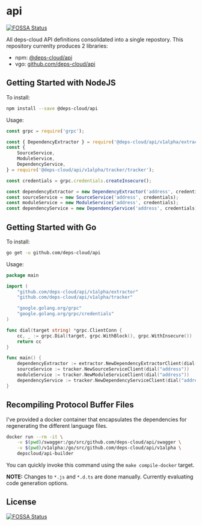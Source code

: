 # api
[![FOSSA Status](https://app.fossa.io/api/projects/git%2Bgithub.com%2Fdeps-cloud%2Fapi.svg?type=shield)](https://app.fossa.io/projects/git%2Bgithub.com%2Fdeps-cloud%2Fapi?ref=badge_shield)


All deps-cloud API definitions consolidated into a single repostory.
This repository currenlty produces 2 libraries:

* npm: [@deps-cloud/api](https://www.npmjs.com/package/@deps-cloud/api)
* vgo: [github.com/deps-cloud/api](https://github.com/deps-cloud/api)

## Getting Started with NodeJS

To install:

``` bash
npm install --save @deps-cloud/api
```

Usage:

```javascript
const grpc = require('grpc');

const { DependencyExtractor } = require('@deps-cloud/api/v1alpha/extractor/extractor');
const {
    SourceService,
    ModuleService,
    DependencyService,
} = require('@deps-cloud/api/v1alpha/tracker/tracker');

const credentials = grpc.credentials.createInsecure();

const dependencyExtractor = new DependencyExtractor('address', credentials);
const sourceService = new SourceService('address', credentials);
const moduleService = new ModuleService('address', credentials);
const dependencyService = new DependencyService('address', credentials);
```

## Getting Started with Go

To install:

```bash
go get -u github.com/deps-cloud/api
```

Usage:

```go
package main

import (
    "github.com/deps-cloud/api/v1alpha/extractor"
    "github.com/deps-cloud/api/v1alpha/tracker"

    "google.golang.org/grpc"
    "google.golang.org/grpc/credentials"
)

func dial(target string) *grpc.ClientConn {
    cc, _ := grpc.Dial(target, grpc.WithBlock(), grpc.WithInsecure())
    return cc
}

func main() {
    dependencyExtractor := extractor.NewDependencyExtractorClient(dial("address"))
    sourceService := tracker.NewSourceServiceClient(dial("address"))
    moduleService := tracker.NewModuleServiceClient(dial("address"))
    dependencyService := tracker.NewDependencyServiceClient(dial("address"))
}
```

## Recompiling Protocol Buffer Files

I've provided a docker container that encapsulates the dependencies for regenerating the different language files.

```bash
docker run --rm -it \
    -v $(pwd)/swagger:/go/src/github.com/deps-cloud/api/swagger \
    -v $(pwd)/v1alpha:/go/src/github.com/deps-cloud/api/v1alpha \
    depscloud/api-builder
```

You can quickly invoke this command using the `make compile-docker` target.

**NOTE:** Changes to `*.js` and `*.d.ts` are done manually.
Currently evaluating code generation options.


## License
[![FOSSA Status](https://app.fossa.io/api/projects/git%2Bgithub.com%2Fdeps-cloud%2Fapi.svg?type=large)](https://app.fossa.io/projects/git%2Bgithub.com%2Fdeps-cloud%2Fapi?ref=badge_large)